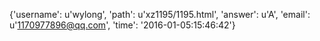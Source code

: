 {'username': u'wylong', 'path': u'xz1195/1195.html', 'answer': u'A', 'email': u'1170977896@qq.com', 'time': '2016-01-05:15:46:42'}